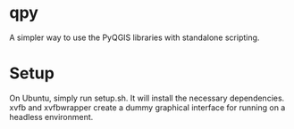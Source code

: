 # qpy
A simpler way to use the PyQGIS libraries with standalone scripting.

# Setup

On Ubuntu, simply run setup.sh. It will install the necessary dependencies. xvfb and xvfbwrapper create a dummy graphical interface for running on a headless environment.


